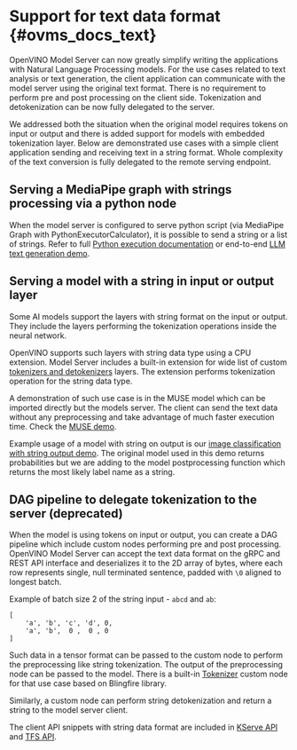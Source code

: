 # Support for text data format {#ovms_docs_text}

OpenVINO Model Server can now greatly simplify writing the applications with Natural Language Processing models. For the use cases related to text analysis or text generation, the client application can communicate with the model server using the original text format. There is no requirement to perform pre and post processing on the client side. Tokenization and detokenization can be now fully delegated to the server.

We addressed both the situation when the original model requires tokens on input or output and there is added support for models with embedded tokenization layer. Below are demonstrated use cases with a simple client application sending and receiving text in a string format. Whole complexity of the text conversion is fully delegated to the remote serving endpoint.

## Serving a MediaPipe graph with strings processing via a python node

When the model server is configured to serve python script (via MediaPipe Graph with PythonExecutorCalculator), it is possible to send a string or a list of strings. Refer to full [Python execution documentation](python_support/reference.md) or end-to-end [LLM text generation demo](../demos/python_demos/llm_text_generation/README.md).

## Serving a model with a string in input or output layer

Some AI models support the layers with string format on the input or output. They include the layers performing the tokenization operations inside the neural network.

OpenVINO supports such layers with string data type using a CPU extension.
Model Server includes a built-in extension for wide list of custom [tokenizers and detokenizers](https://github.com/openvinotoolkit/openvino_tokenizers) layers.
The extension performs tokenization operation for the string data type. 

A demonstration of such use case is in the MUSE model which can be imported directly but the models server. The client can send the text data without any preprocessing and take advantage of much faster execution time.
Check the [MUSE demo](../demos/universal-sentence-encoder/README.md).

Example usage of a model with string on output is our [image classification with string output demo](../demos/image_classification_with_string_output/README.md). The original model used in this demo returns probabilities but we are adding to the model postprocessing function which returns the most likely label name as a string.

## DAG pipeline to delegate tokenization to the server (deprecated)
When the model is using tokens on input or output, you can create a DAG pipeline which include custom nodes performing pre and post processing.
OpenVINO Model Server can accept the text data format on the gRPC and REST API interface and deserializes it to the 2D array of bytes, where each row represents single, null terminated sentence, padded with `\0` aligned to longest batch.

Example of batch size 2 of the string input - `abcd` and `ab`:
```
[
    'a', 'b', 'c', 'd', 0,
    'a', 'b',  0 ,  0 , 0
]
```
Such data in a tensor format can be passed to the custom node to perform the preprocessing like string tokenization. The output of the preprocessing node can be passed to the model.
There is a built-in [Tokenizer](https://github.com/openvinotoolkit/model_server/tree/main/src/custom_nodes/tokenizer) custom node for that use case based on Blingfire library.

Similarly, a custom node can perform string detokenization and return a string to the model server client.

The client API snippets with string data format are included in [KServe API](./clients_kfs.md) and [TFS API](./clients_tfs.md).
